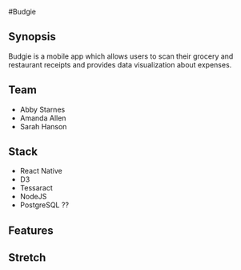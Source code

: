 #Budgie

## Synopsis
Budgie is a mobile app which allows users to scan their grocery and restaurant receipts and provides data visualization about expenses.

## Team 
* Abby Starnes
* Amanda Allen
* Sarah Hanson

## Stack
* React Native
* D3
* Tessaract
* NodeJS
* PostgreSQL ??

## Features

## Stretch

